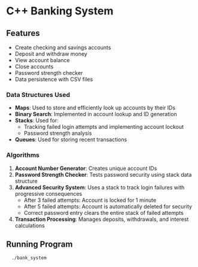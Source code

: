 # C++ Banking System

## Features

- Create checking and savings accounts
- Deposit and withdraw money
- View account balance
- Close accounts
- Password strength checker
- Data persistence with CSV files


### Data Structures Used
- **Maps**: Used to store and efficiently look up accounts by their IDs 
- **Binary Search**: Implemented in account lookup and ID generation 
- **Stacks**: Used for:
  - Tracking failed login attempts and implementing account lockout 
  - Password strength analysis 
- **Queues**: Used for storing recent transactions 

### Algorithms
1. **Account Number Generator**: Creates unique account IDs 
2. **Password Strength Checker**: Tests password security using stack data structure 
3. **Advanced Security System**: Uses a stack to track login failures with progressive consequences 
   - After 3 failed attempts: Account is locked for 1 minute
   - After 5 failed attempts: Account is automatically deleted for security
   - Correct password entry clears the entire stack of failed attempts
4. **Transaction Processing**: Manages deposits, withdrawals, and interest calculations 

## Running Program

```bash
  ./bank_system
```
